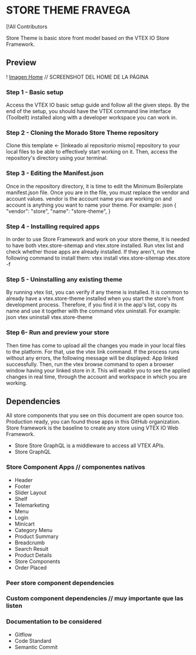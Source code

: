 # STORE THEME FRAVEGA
<!-- ALL-CONTRIBUTORS-BADGE:START - Do not remove or modify this section -->
[!All Contributors
<!-- ALL-CONTRIBUTORS-BADGE:END -->
<Nombre de la tienda> Store Theme is basic store front model based on the VTEX IO Store Framework.
## Preview
! [Imagen Home](home.png) // SCREENSHOT DEL HOME DE LA PÁGINA
### Step 1 -  Basic setup
Access the VTEX IO basic setup guide and follow all the given steps.
By the end of the setup, you should have the VTEX command line interface (Toolbelt) installed along with a developer workspace you can work in.
### Step 2 - Cloning the Morado Store Theme repository
Clone this template ← [linkeado al repositorio mismo] repository to your local files to be able to effectively start working on it.
Then, access the repository's directory using your terminal.
### Step 3 - Editing the Manifest.json
Once in the repository directory, it is time to edit the Minimum Boilerplate manifest.json file.
Once you are in the file, you must replace the vendor and account values. vendor is the account name you are working on and account is anything you want to name your theme. For example:
json
{
  "vendor": "store",
  "name": "store-theme",
}
### Step 4 - Installing required apps
In order to use Store Framework and work on your store theme, it is needed to have both vtex.store-sitemap and vtex.store installed.
Run  vtex list  and check whether those apps are already installed.
If they aren't, run the following command to install them: vtex install vtex.store-sitemap vtex.store -f
### Step 5 - Uninstalling any existing theme
By running vtex list,  you can verify if any theme is installed.
It is common to already have a vtex.store-theme  installed when you start the store's front development process.
Therefore, if you find it in the app's list, copy its name and use it together with the command vtex uninstall. For example:
json
vtex uninstall vtex.store-theme
### Step 6- Run and preview your store
Then time has come to upload all the changes you made in your local files to the platform. For that, use the vtex link command.
If the process runs without any errors, the following message will be displayed: App linked successfully. Then, run the vtex browse command to open a browser window having your linked store in it.
This will enable you to see the applied changes in real time, through the account and workspace in which you are working.
## Dependencies
All store components that you see on this document are open source too. Production ready, you can found those apps in this GitHub organization.
Store framework is the baseline to create any store using VTEX IO Web Framework.
- Store
Store GraphQL is a middleware to access all VTEX APIs.
- Store GraphQL
### Store Component Apps // componentes nativos
- Header
- Footer
- Slider Layout
- Shelf
- Telemarketing
- Menu
- Login
- Minicart
- Category Menu
- Product Summary
- Breadcrumb
- Search Result
- Product Details
- Store Components
- Order Placed
### Peer store component dependencies
### Custom component dependencies // muy importante que las listen
### Documentation to be considered
- Gitflow
- Code Standard
- Semantic Commit
